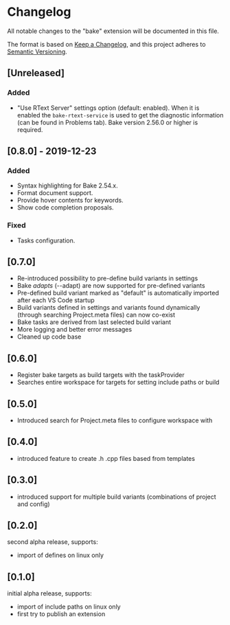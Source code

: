# Changelog
All notable changes to the "bake" extension will be documented in this file.

The format is based on [Keep a Changelog](https://keepachangelog.com/en/1.0.0/),
and this project adheres to [Semantic Versioning](https://semver.org/spec/v2.0.0.html).

## [Unreleased]
### Added
 - "Use RText Server" settings option (default: enabled). When it is enabled the `bake-rtext-service` is used to get the diagnostic information (can be found in Problems tab). Bake version 2.56.0 or higher is required.

## [0.8.0] - 2019-12-23
### Added
 - Syntax highlighting for Bake 2.54.x.
 - Format document support.
 - Provide hover contents for keywords.
 - Show code completion proposals.

### Fixed
 - Tasks configuration.

## [0.7.0]
 - Re-introduced possibility to pre-define build variants in settings
 - Bake _adapts_ (--adapt) are now supported for pre-defined variants
 - Pre-defined build variant marked as "default" is automatically imported after each VS Code startup
 - Build variants defined in settings and variants found dynamically (through searching Project.meta files) can now co-exist
 - Bake tasks are derived from last selected build variant
 - More logging and better error messages
 - Cleaned up code base

## [0.6.0]
- Register bake targets as build targets with the taskProvider
- Searches entire workspace for targets for setting include paths or build

## [0.5.0]
- Introduced search for Project.meta files to configure workspace with

## [0.4.0]
- introduced feature to create .h .cpp files based from templates

## [0.3.0]
- introduced support for multiple build variants (combinations of project and config)

## [0.2.0]
second alpha release, supports:
- import of defines  on linux only

## [0.1.0]
initial alpha release, supports:
- import of include paths on linux only
- first try to publish an extension